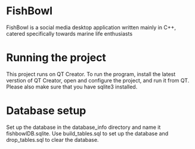 # FishBowl

FishBowl is a social media desktop application written mainly in C++, catered specifically towards marine life enthusiasts

# Running the project

This project runs on QT Creator. To run the program, install the latest verstion of QT Creator, open and configure the project, and run it from QT. Please also make sure that you have sqlite3 installed.

# Database setup

Set up the database in the database_info directory and name it fishbowlDB.sqlite. Use build_tables.sql to set up the database and drop_tables.sql to clear the database.
